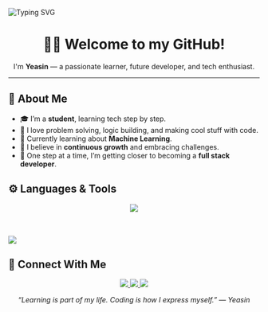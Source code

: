 
<p aling="center">
<img src="https://readme-typing-svg.herokuapp.com?font=Fira+Code&weight=500&pause=1000&color=06F7C2&background=00000000&center=true&vCenter=true&width=435&lines=Hi+%F0%9F%91%8B+I'm+Yeasin;Aspiring+Full+Stack+Developer;Passionate+about+Problem+Solving;Exploring+Machine+Learning;Learning+Something+New+Everyday" alt="Typing SVG" />
</p>
<h1 align="center">👨‍💻 Welcome to my GitHub!</h1>

<p align="center">
  I'm <strong>Yeasin</strong> — a passionate learner, future developer, and tech enthusiast.
</p>

---

## 🧠 About Me
- 🎓 I’m a **student**, learning tech step by step.
- 🧩 I love problem solving, logic building, and making cool stuff with code.
- 🤖 Currently learning about **Machine Learning**.
- 🧗 I believe in **continuous growth** and embracing challenges.
- 🚀 One step at a time, I’m getting closer to becoming a **full stack developer**.



## ⚙️ Languages & Tools  

<p align="center">
  <!-- skillicons -->
  <img src="https://skillicons.dev/icons?i=html,css,js,react,nodejs,express,tailwind,github,mongodb,tensorflow,python,firebase,npm&theme=dark" />

  <!-- cool animation line -->
  <br/><br/>
  <img src="https://readme-typing-svg.herokuapp.com?font=Fira+Code&size=22&duration=3000&pause=1000&color=00CFFF&center=true&vCenter=true&width=600&lines=💻+Frontend+:+HTML%2C+CSS%2C+JS%2C+React%2C+Tailwind;⚡+Backend+:+Node.js%2C+Express%2C+MongoDB%2C+Firebase;🤖+AI%2FML+:+TensorFlow%2C+Python;📦+Other+Tools+:+GitHub%2C+NPM" />
</p>


## 🔗 Connect With Me  

<p align="center">
  <a href="https://www.linkedin.com/in/yeasin4745/" target="_blank">
    <img src="https://img.shields.io/badge/LinkedIn-0A66C2?style=for-the-badge&logo=linkedin&logoColor=white" />
  </a>
  <a href="https://www.hackerrank.com/profile/yeasin4745" target="_blank">
    <img src="https://img.shields.io/badge/HackerRank-2EC866?style=for-the-badge&logo=hackerrank&logoColor=white" />
  </a>
  <a href="https://leetcode.com/u/yeasinali4745/" target="_blank">
    <img src="https://img.shields.io/badge/LeetCode-FFA116?style=for-the-badge&logo=leetcode&logoColor=black" />
  </a>
</p>

<p align="center">
  <em>“Learning is part of my life. Coding is how I express myself.” — Yeasin</em>
</p>

